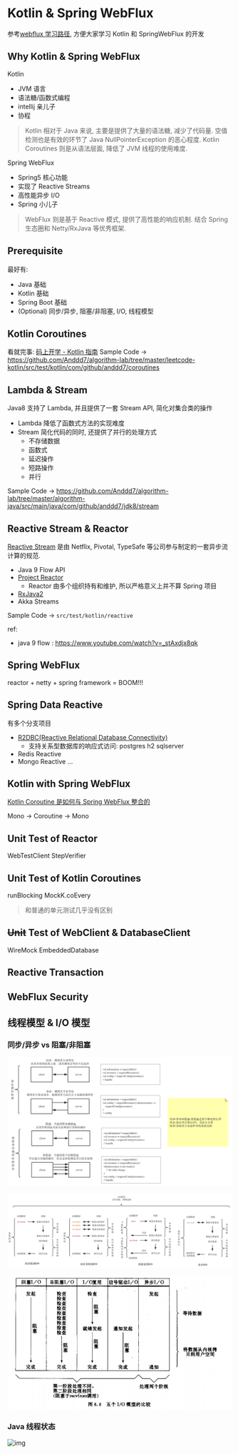 # Kotlin & Spring WebFlux

参考[webflux 学习路径](https://xwjie.github.io/webflux/webflux-study-path.html), 方便大家学习 Kotlin 和 SpringWebFlux 的开发

## Why Kotlin & Spring WebFlux

Kotlin

- JVM 语言
- 语法糖/函数式编程
- intellij 亲儿子
- 协程

> Kotlin 相对于 Java 来说, 主要是提供了大量的语法糖, 减少了代码量.
> 空值检测也是有效的环节了 Java NullPointerException 的恶心程度.
> Kotlin Coroutines 则是从语法层面, 降低了 JVM 线程的使用难度.

Spring WebFlux

- Spring5 核心功能
- 实现了 Reactive Streams
- 高性能异步 I/O
- Spring 小儿子

> WebFlux 则是基于 Reactive 模式, 提供了高性能的响应机制. 结合 Spring 生态圈和 Netty/RxJava 等优秀框架.

## Prerequisite

最好有:

- Java 基础
- Kotlin 基础
- Spring Boot 基础
- (Optional) 同步/异步, 阻塞/非阻塞, I/O, 线程模型

## Kotlin Coroutines

看就完事: [码上开学 - Kotlin 指南](https://kaixue.io/)
Sample Code -> https://github.com/Anddd7/algorithm-lab/tree/master/leetcode-kotlin/src/test/kotlin/com/github/anddd7/coroutines

## Lambda & Stream

Java8 支持了 Lambda, 并且提供了一套 Stream API, 简化对集合类的操作

- Lambda 降低了函数式方法的实现难度
- Stream 简化代码的同时, 还提供了并行的处理方式
  - 不存储数据
  - 函数式
  - 延迟操作
  - 短路操作
  - 并行

Sample Code -> https://github.com/Anddd7/algorithm-lab/tree/master/algorithm-java/src/main/java/com/github/anddd7/jdk8/stream

## Reactive Stream & Reactor

[Reactive Stream](https://www.reactive-streams.org/) 是由 Netflix, Pivotal, TypeSafe 等公司参与制定的一套异步流计算的规范.

- Java 9 Flow API
- [Project Reactor](https://github.com/reactor/reactor)
  - Reactor 由多个组织持有和维护, 所以严格意义上并不算 Spring 项目
- [RxJava2](https://github.com/ReactiveX/RxJava/tree/2.x)
- Akka Streams

Sample Code -> `src/test/kotlin/reactive`

ref:

- java 9 flow : https://www.youtube.com/watch?v=_stAxdjx8qk

## Spring WebFlux

reactor + netty + spring framework = BOOM!!!

## Spring Data Reactive

有多个分支项目

- [R2DBC(Reactive Relational Database Connectivity)](https://spring.io/projects/spring-data-r2dbc)
  - 支持关系型数据库的响应式访问: postgres h2 sqlserver
- Redis Reactive
- Mongo Reactive
  ...

## Kotlin with Spring WebFlux

[Kotlin Coroutine 是如何与 Spring WebFlux 整合的](https://www.jianshu.com/p/17d93f1afc50)

Mono -> Coroutine -> Mono

## Unit Test of Reactor

WebTestClient
StepVerifier

## Unit Test of Kotlin Coroutines

runBlocking
MockK.coEvery

> 和普通的单元测试几乎没有区别

## ~~Unit~~ Test of WebClient & DatabaseClient

WireMock
EmbeddedDatabase

## Reactive Transaction

## WebFlux Security

## 线程模型 & I/O 模型

### 同步/异步 vs 阻塞/非阻塞

![img](./images/sync-async-blocking-nonblocking.png)

![img](./images/io模型.png)

![img](./images/5-io-model.png)

### Java 线程状态

![img](https://img-blog.csdnimg.cn/20181120173640764.jpeg?x-oss-process=image/watermark,type_ZmFuZ3poZW5naGVpdGk,shadow_10,text_aHR0cHM6Ly9ibG9nLmNzZG4ubmV0L3BhbmdlMTk5MQ==,size_16,color_FFFFFF,t_70)
